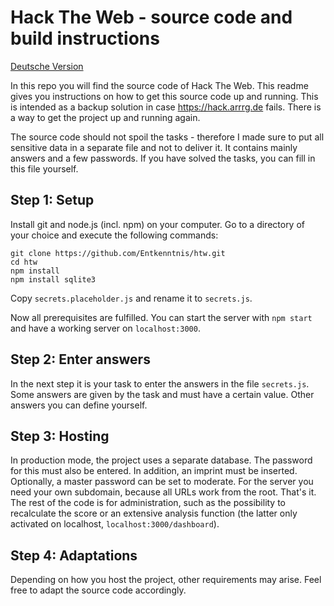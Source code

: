# Hack The Web - source code and build instructions

[Deutsche Version](README.md)

In this repo you will find the source code of Hack The Web. This readme gives you instructions on how to get this source code up and running. This is intended as a backup solution in case https://hack.arrrg.de fails. There is a way to get the project up and running again.

The source code should not spoil the tasks - therefore I made sure to put all sensitive data in a separate file and not to deliver it. It contains mainly answers and a few passwords. If you have solved the tasks, you can fill in this file yourself.

## Step 1: Setup

Install git and node.js (incl. npm) on your computer. Go to a directory of your choice and execute the following commands:

```
git clone https://github.com/Entkenntnis/htw.git
cd htw
npm install
npm install sqlite3
```

Copy `secrets.placeholder.js` and rename it to `secrets.js`.

Now all prerequisites are fulfilled. You can start the server with `npm start` and have a working server on `localhost:3000`.

## Step 2: Enter answers

In the next step it is your task to enter the answers in the file `secrets.js`. Some answers are given by the task and must have a certain value. Other answers you can define yourself.

## Step 3: Hosting

In production mode, the project uses a separate database. The password for this must also be entered. In addition, an imprint must be inserted. Optionally, a master password can be set to moderate. For the server you need your own subdomain, because all URLs work from the root. That's it. The rest of the code is for administration, such as the possibility to recalculate the score or an extensive analysis function (the latter only activated on localhost, `localhost:3000/dashboard`).

## Step 4: Adaptations

Depending on how you host the project, other requirements may arise. Feel free to adapt the source code accordingly. 
